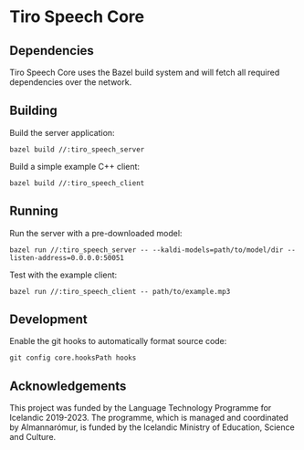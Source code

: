 # Tiro Speech Core

## Dependencies

Tiro Speech Core uses the Bazel build system and will fetch all required
dependencies over the network.

## Building

Build the server application:

    bazel build //:tiro_speech_server
    
Build a simple example C++ client:

    bazel build //:tiro_speech_client

## Running

Run the server with a pre-downloaded model:

    bazel run //:tiro_speech_server -- --kaldi-models=path/to/model/dir --listen-address=0.0.0.0:50051

Test with the example client:

    bazel run //:tiro_speech_client -- path/to/example.mp3 

## Development

Enable the git hooks to automatically format source code:

    git config core.hooksPath hooks

## Acknowledgements

This project was funded by the Language Technology Programme for Icelandic
2019-2023. The programme, which is managed and coordinated by Almannarómur, is
funded by the Icelandic Ministry of Education, Science and Culture.
